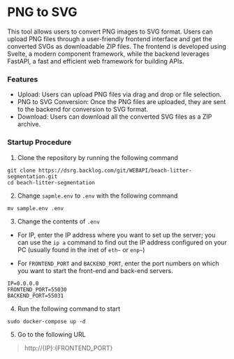 # PNG to SVG

This tool allows users to convert PNG images to SVG format. Users can upload PNG files through a user-friendly frontend interface and get the converted SVGs as downloadable ZIP files. The frontend is developed using Svelte, a modern component framework, while the backend leverages FastAPI, a fast and efficient web framework for building APIs.

### Features
- Upload: Users can upload PNG files via drag and drop or file selection.
- PNG to SVG Conversion: Once the PNG files are uploaded, they are sent to the backend for conversion to SVG format.
- Download: Users can download all the converted SVG files as a ZIP archive.

### Startup Procedure

1. Clone the repository by running the following command

```
git clone https://dsrg.backlog.com/git/WEBAPI/beach-litter-segmentation.git
cd beach-litter-segmentation
```

2. Change `sapmle.env` to `.env` with the following command
```
mv sample.env .env
```

3. Change the contents of `.env`

- For IP, enter the IP address where you want to set up the server; you can use the `ip a` command to find out the IP address configured on your PC (usually found in the inet of `eth~` or `enp~`)

- For `FRONTEND_PORT` and `BACKEND_PORT`, enter the port numbers on which you want to start the front-end and back-end servers.

```
IP=0.0.0.0
FRONTEND_PORT=55030
BACKEND_PORT=55031
```
4. Run the following command to start

```
sudo docker-compose up -d
```

5. Go to the following URL
> http://{IP}:{FRONTEND_PORT}


